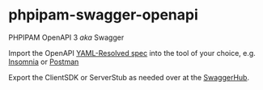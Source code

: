 # phpipam-swagger-openapi

PHPIPAM OpenAPI 3 _aka_ Swagger

Import the OpenAPI [YAML-Resolved spec](https://raw.githubusercontent.com/lantrix/phpipam-swagger-openapi/master/yaml-resolved/phpipam-swagger.yaml) into the tool of your choice, e.g. [Insomnia](https://insomnia.rest) or [Postman](https://www.getpostman.com)

Export the ClientSDK or ServerStub as needed over at the [SwaggerHub](https://app.swaggerhub.com/apis/lantrix/phpipam/).
